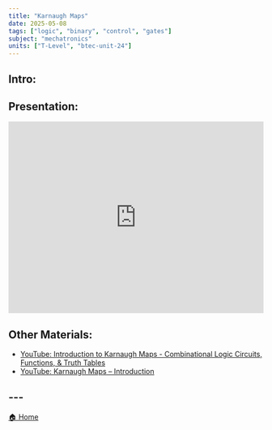 ```yaml
---
title: "Karnaugh Maps"
date: 2025-05-08
tags: ["logic", "binary", "control", "gates"]
subject: "mechatronics"
units: ["T-Level", "btec-unit-24"]
---
```


## Intro:

## Presentation:

<div style="position: relative; width: 100%; height: 0; padding-top: 75%;">
    <iframe src="https://EngineeringShare.github.io/engineering-hub/presentations/Karnaugh Maps.pdf" 
        style="position: absolute; top: 0; left: 0; width: 100%; height: 100%; border: none;">
    </iframe>
</div>

## Other Materials:
* [YouTube: Introduction to Karnaugh Maps - Combinational Logic Circuits, Functions, & Truth Tables](https://youtu.be/RO5alU6PpSU?si=7LEqxa7_iZQkTErV)
* [YouTube: Karnaugh Maps – Introduction](https://youtu.be/3vkMgTmieZI?si=T8uNI7qK8Tecm6Pq)

## ---

<a href="https://engineeringshare.github.io/engineering-hub">🏠 Home</a>
